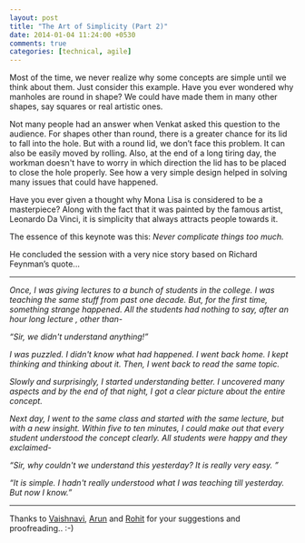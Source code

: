 ```yaml
---
layout: post
title: "The Art of Simplicity (Part 2)"
date: 2014-01-04 11:24:00 +0530
comments: true
categories: [technical, agile] 
---
```


Most of the time, we never realize why some concepts are simple until we think about them. Just consider this example. Have you ever wondered why manholes are round in shape? We could have made them in many other shapes, say squares or real artistic ones.

Not many people had an answer when Venkat asked this question to the audience. For shapes other than round, there is a greater chance for its lid to fall into the hole. But with a round lid, we don’t face this problem. It can also be easily moved by rolling. Also, at the end of a long tiring day, the workman doesn't have to worry in which direction the lid has to be placed to close the hole properly. See how a very simple design helped in solving many issues that could have happened.

Have you ever given a thought why Mona Lisa is considered to be a masterpiece? Along with the fact that it was painted by the famous artist, Leonardo Da Vinci, it is simplicity that always attracts people towards it.

The essence of this keynote was this: *Never complicate things too much.*

He concluded the session with a very nice story based on Richard Feynman’s quote...

---

*Once, I was giving lectures to a bunch of students in the college. I was teaching the same stuff from past one decade. But, for the first time, something strange happened. All the students had nothing to say, after an hour long lecture , other than-*

*“Sir, we didn't understand anything!”*

*I was puzzled. I didn't know what had happened. I went back home. I kept  thinking and thinking about it. Then, I went back to read the same topic.*

*Slowly and surprisingly, I started understanding better. I uncovered many aspects and by the end of  that night, I got a clear picture about the entire concept.*

*Next day, I went to the same class and started with the same lecture, but with a new insight. Within five to ten minutes, I could make out that every student understood the concept clearly. All students were happy and they exclaimed-*

*“Sir, why couldn't we understand this yesterday? It is really very easy. ”*

*“It is simple. I hadn't really understood what I was teaching till yesterday. But now I know.”*

---

Thanks to [Vaishnavi][vaishnavi], [Arun][arun] and [Rohit][rohit] for your suggestions and proofreading.. :-) 

[vaishnavi]: https://plus.google.com/106603887201356085717/posts
[arun]: https://plus.google.com/+ArunPrakash2help/posts
[rohit]: https://plus.google.com/113833152148260351553/posts